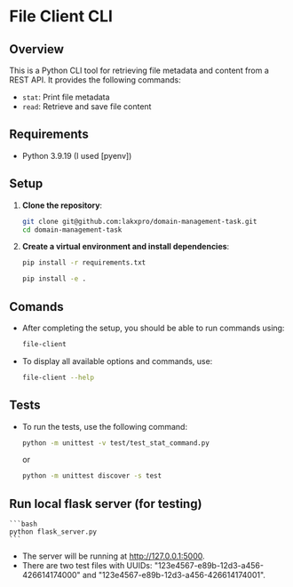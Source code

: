 # File Client CLI

## Overview

This is a Python CLI tool for retrieving file metadata and content from a REST API. It provides the following commands:
- `stat`: Print file metadata
- `read`: Retrieve and save file content

## Requirements

- Python 3.9.19 (I used [pyenv])

## Setup

1. **Clone the repository**:
   ```bash
   git clone git@github.com:lakxpro/domain-management-task.git
   cd domain-management-task
   ```

2. **Create a virtual environment and install dependencies**:
   ```bash
   pip install -r requirements.txt
   ```

   ```bash
   pip install -e .
   ```

## Comands 
- After completing the setup, you should be able to run commands using:
    ```bash
    file-client
    ```
- To display all available options and commands, use: 
    ```bash
    file-client --help
    ```

## Tests 
- To run the tests, use the following command:
    ```bash
    python -m unittest -v test/test_stat_command.py 
    ```
    or 
    ```bash
    python -m unittest discover -s test
    ```

## Run local flask server (for testing)
    ```bash
    python flask_server.py
    ```
- The server will be running at http://127.0.0.1:5000.
- There are two test files with UUIDs: "123e4567-e89b-12d3-a456-426614174000" and "123e4567-e89b-12d3-a456-426614174001".